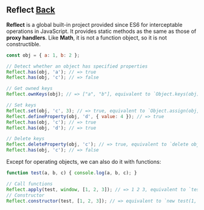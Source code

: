## Reflect [Back](../JavaScript.md)

**Reflect** is a global built-in project provided since ES6 for interceptable operations in JavaScript. It provides static methods as the same as those of **proxy handlers**. Like **Math**, it is not a function object, so it is not constructible.

```js
const obj = { a: 1, b: 2 };

// Detect whether an object has specified properties
Reflect.has(obj, 'a'); // => true
Reflect.has(obj, 'c'); // => false

// Get owned keys
Reflect.ownKeys(obj); // => ["a", "b"], equivalent to `Object.keys(obj)`

// Set keys
Reflect.set(obj, 'c', 3); // => true, equivalent to `Object.assign(obj, {c : 3})`
Reflect.defineProperty(obj, 'd', { value: 4 }); // => true
Reflect.has(obj, 'c'); // => true
Reflect.has(obj, 'd'); // => true

// Delete keys
Reflect.deleteProperty(obj, 'c'); // => true, equivalent to `delete obj.c`  
Reflect.has(obj, 'c'); // => false
```

Except for operating objects, we can also do it with functions:

```js
function test(a, b, c) { console.log(a, b, c); }

// Call functions
Reflect.apply(test, window, [1, 2, 3]); // => 1 2 3, equivalent to `test.apply(window, [1, 2, 3])`
// Constructor
Reflect.constructor(test, [1, 2, 3]); // => equivalent to `new test(1, 2, 3)` 
```
